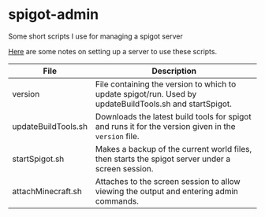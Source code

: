 # spigot-admin
Some short scripts I use for managing a spigot server

[Here](SETUP_STEPS.md) are some notes on setting up a server to use these scripts.

| File                | Description                                                                                             |
| ------------------- | ------------------------------------------------------------------------------------------------------- |
| version             | File containing the version to which to update spigot/run. Used by updateBuildTools.sh and startSpigot. |
| updateBuildTools.sh | Downloads the latest build tools for spigot and runs it for the version given in the `version` file.    |
| startSpigot.sh      | Makes a backup of the current world files, then starts the spigot server under a screen session.        |
| attachMinecraft.sh  | Attaches to the screen session to allow viewing the output and entering admin commands.                 |
